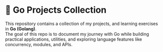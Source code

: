 # 🚀 Go Projects Collection

This repository contains a collection of my projects, and learning exercises in **Go (Golang)**.  
The goal of this repo is to document my journey with Go while building practical applications, utilities, and exploring language features like concurrency, modules, and APIs.
